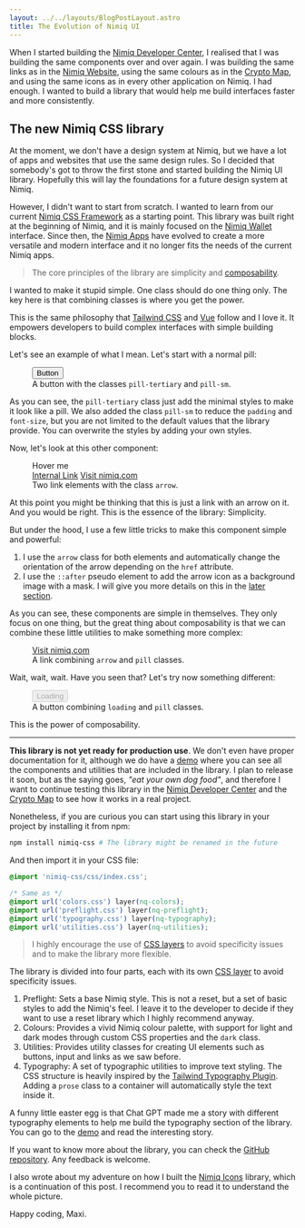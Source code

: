 ```yaml
---
layout: ../../layouts/BlogPostLayout.astro
title: The Evolution of Nimiq UI
---
```


<link rel="stylesheet" href="https://cdn.jsdelivr.net/npm/nimiq-css@latest/dist/css/colors.css">
<link rel="stylesheet" href="https://cdn.jsdelivr.net/npm/nimiq-css@latest/dist/css/utilities.css">

<!-- TODO Put the logos -->

When I started building the [Nimiq Developer Center](), I realised that I was building the same components over and over again. I was building the same links as in the [Nimiq Website](https://nimiq.com), using the same colours as in the [Crypto Map](https://map.nimiq.com), and using the same icons as in every other application on Nimiq. I had enough. I wanted to build a library that would help me build interfaces faster and more consistently.

## The new Nimiq CSS library

At the moment, we don't have a design system at Nimiq, but we have a lot of apps and websites that use the same design rules. So I decided that somebody's got to throw the first stone and started building the Nimiq UI library. Hopefully this will lay the foundations for a future design system at Nimiq.

However, I didn't want to start from scratch. I wanted to learn from our current [Nimiq CSS Framework](https://nimiq.github.io/nimiq-style/) as a starting point. This library was built right at the beginning of Nimiq, and it is mainly focused on the [Nimiq Wallet](https://wallet.nimiq.com) interface. Since then, the [Nimiq Apps](https://nimiq.com/apps) have evolved to create a more versatile and modern interface and it no longer fits the needs of the current Nimiq apps.

<!-- With that in mind, I was thinking about why we don't use this library anymore. I think the main reason is that it was primarily designed for Nimiq Wallet components, and using it in other projects was a bit cumbersome because it lacks of flexibility and it forces to use some components that are not needed in other projects. -->

> The core principles of the library are simplicity and [composability](https://en.wikipedia.org/wiki/Composability).

I wanted to make it stupid simple. One class should do one thing only. The key here is that combining classes is where you get the power.

This is the same philosophy that [Tailwind CSS](https://tailwindcss.com/) and [Vue](https://vuejs.org/) follow and I love it. It empowers developers to build complex interfaces with simple building blocks.

Let's see an example of what I mean. Let's start with a normal pill:

<figure class="flex flex-col gap-2 items-center my-8">
  <button class="pill-tertiary pill-sm opacity-70">Button</button>
  <figcaption>A button with the classes <code>pill-tertiary</code> and <code>pill-sm</code>.</figcaption>
</figure>

As you can see, the `pill-tertiary` class just add the minimal styles to make it look like a pill. We also added the class `pill-sm` to reduce the `padding` and `font-size`, but you are not limited to the default values that the library provide. You can overwrite the styles by adding your own styles.

Now, let's look at this other component:

<figure class="flex flex-col gap-2 items-center my-8">
  
  <div class="relative">
    <span aria-hidden class="absolute -top-2.5 -left-8 text-gray-800 font-bold whitespace-nowrap text-[10px] tracking-wider uppercase pointer-events-none -rotate-[25deg] skew-y-12">Hover me</span>
    <div class="flex gap-8 opacity-70">
      <a href="#" class="arrow raw">Internal Link</a>
      <a href="https://nimiq.com" class="arrow raw">Visit nimiq.com</a>
    </div>
  </div>

  <figcaption>Two link elements with the class <code>arrow</code>.</figcaption>
</figure>

At this point you might be thinking that this is just a link with an arrow on it. And you would be right. This is the essence of the library: Simplicity.

But under the hood, I use a few little tricks to make this component simple and powerful:

1. I use the `arrow` class for both elements and automatically change the orientation of the arrow depending on the `href` attribute.
2. I use the `::after` pseudo element to add the arrow icon as a background image with a mask. I will give you more details on this in the [later section](#nimiq-icons-library).

As you can see, these components are simple in themselves. They only focus on one thing, but the great thing about composability is that we can combine these little utilities to make something more complex:

<figure class="flex flex-col gap-2 items-center my-8">
  <div class="flex gap-2">
    <a href="https://nimiq.com" class="pill-tertiary pill-sm arrow raw">Visit nimiq.com</a>
  </div>

  <figcaption>A link combining <code>arrow</code> and <code>pill</code> classes.</figcaption>
</figure>

Wait, wait, wait. Have you seen that? Let's try now something different:

<figure class="flex flex-col gap-2 items-center my-8">
  <div class="flex gap-2">
    <button class="pill-secondary loading raw" disabled>Loading</button>
  </div>

  <figcaption>A button combining <code>loading</code> and <code>pill</code> classes.</figcaption>
</figure>

This is the power of composability.
 
---

**This library is not yet ready for production use**. We don't even have proper documentation for it, although we do have a [demo](https://onmax.github.io/nimiq-ui/) where you can see all the components and utilities that are included in the library. I plan to release it soon, but as the saying goes, _"eat your own dog food"_, and therefore I want to continue testing this library in the [Nimiq Developer Center](https://nimiq.com) and the [Crypto Map](https://map.nimiq.com) to see how it works in a real project. 

Nonetheless, if you are curious you can start using this library in your project by installing it from npm:

```bash
npm install nimiq-css # The library might be renamed in the future
```

And then import it in your CSS file:

```css
@import 'nimiq-css/css/index.css';

/* Same as */
@import url('colors.css') layer(nq-colors);
@import url('preflight.css') layer(nq-preflight);
@import url('typography.css') layer(nq-typography);
@import url('utilities.css') layer(nq-utilities);
```

> I highly encourage the use of [CSS layers](https://developer.mozilla.org/en-US/docs/Web/CSS/@layer) to avoid specificity issues and to make the library more flexible.

The library is divided into four parts, each with its own [CSS layer](https://developer.mozilla.org/en-US/docs/Web/CSS/@layer) to avoid specificity issues.

1. Preflight: Sets a base Nimiq style. This is not a reset, but a set of basic styles to add the Nimiq's feel. I leave it to the developer to decide if they want to use a reset library which I highly recommend anyway.
2. Colours: Provides a vivid Nimiq colour palette, with support for light and dark modes through custom CSS properties and the `dark` class.
3. Utilities: Provides utility classes for creating UI elements such as buttons, input and links as we saw before.
4. Typography: A set of typographic utilities to improve text styling. The CSS structure is heavily inspired by the [Tailwind Typography Plugin](https://github.com/tailwindlabs/tailwindcss-typography). Adding a `prose` class to a container will automatically style the text inside it.

A funny little easter egg is that Chat GPT made me a story with different typography elements to help me build the typography section of the library. You can go to the [demo](https://onmax.github.io/nimiq-ui/) and read the interesting story.

If you want to know more about the library, you can check the [GitHub repository](https://github.com/onmax/nimiq-ui/tree/main/packages/nimiq-css). Any feedback is welcome.

<!-- TODO MEntion nimiq-tailwindcss -->

I also wrote about my adventure on how I built the [Nimiq Icons](./nimiq-icons) library, which is a continuation of this post. I recommend you to read it to understand the whole picture.


Happy coding, Maxi.
